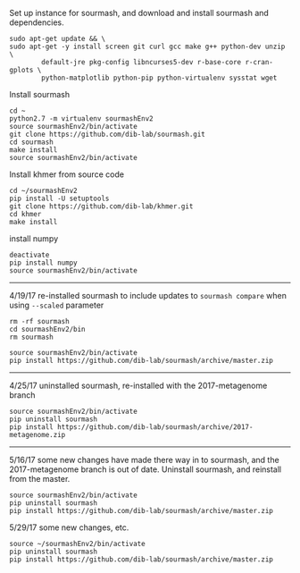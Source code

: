 Set up instance for sourmash, and download and install sourmash and dependencies. 

```
sudo apt-get update && \
sudo apt-get -y install screen git curl gcc make g++ python-dev unzip \
        default-jre pkg-config libncurses5-dev r-base-core r-cran-gplots \
        python-matplotlib python-pip python-virtualenv sysstat wget 

```
Install sourmash
```
cd ~
python2.7 -m virtualenv sourmashEnv2
source sourmashEnv2/bin/activate
git clone https://github.com/dib-lab/sourmash.git
cd sourmash
make install
source sourmashEnv2/bin/activate
```

Install khmer from source code
```
cd ~/sourmashEnv2
pip install -U setuptools
git clone https://github.com/dib-lab/khmer.git
cd khmer
make install
```

install numpy
```
deactivate
pip install numpy 
source sourmashEnv2/bin/activate
```
--------------------------------------------

4/19/17 re-installed sourmash to include updates to `sourmash compare` when using `--scaled` parameter
```
rm -rf sourmash
cd sourmashEnv2/bin 
rm sourmash

source sourmashEnv2/bin/activate
pip install https://github.com/dib-lab/sourmash/archive/master.zip
```
------------------------------------
4/25/17 uninstalled sourmash, re-installed with the 2017-metagenome branch

```
source sourmashEnv2/bin/activate
pip uninstall sourmash
pip install https://github.com/dib-lab/sourmash/archive/2017-metagenome.zip
```
------------------------------------
5/16/17 some new changes have made there way in to sourmash, and the 2017-metagenome branch is out of date. Uninstall sourmash, and reinstall from the master.

```
source sourmashEnv2/bin/activate
pip uninstall sourmash
pip install https://github.com/dib-lab/sourmash/archive/master.zip
```

5/29/17 some new changes, etc.
```
source ~/sourmashEnv2/bin/activate
pip uninstall sourmash
pip install https://github.com/dib-lab/sourmash/archive/master.zip
```

